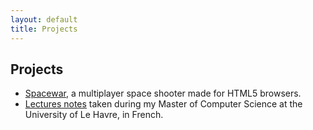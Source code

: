 ```yaml
---
layout: default
title: Projects
---
```


## Projects

+ [Spacewar][], a multiplayer space shooter made for HTML5 browsers.
+ [Lectures notes][] taken during my Master of Computer Science at the
University of Le Havre, in French.

[Spacewar]: http://www.github.com/fmdkdd/spacewar
[Lectures Notes]: http://fmdkdd.free.fr/
